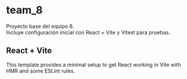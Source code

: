# team_8

Proyecto base del equipo 8.  
Incluye configuración inicial con React + Vite y Vitest para pruebas.

## React + Vite

This template provides a minimal setup to get React working in Vite with HMR and some ESLint rules.
